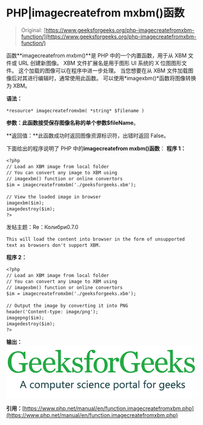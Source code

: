 # PHP|imagecreatefrom mxbm()函数

> Original: [https://www.geeksforgeeks.org/php-imagecreatefromxbm-function/](https://www.geeksforgeeks.org/php-imagecreatefromxbm-function/)

函数**imagecreatefrom mxbm()**是 PHP 中的一个内置函数，用于从 XBM 文件或 URL 创建新图像。 XBM 文件扩展名是用于图形 UI 系统的 X 位图图形文件。 这个加载的图像可以在程序中进一步处理。 当您想要在从 XBM 文件加载图像后对其进行编辑时，通常使用此函数。 可以使用*imagexbm()*函数将图像转换为 XBM。

**语法：**

```
*resource* imagecreatefromxbm( *string* $filename )
```

**参数：**此函数接受保存图像名称的单个参数**$fileName**。

**返回值：**此函数成功时返回图像资源标识符，出错时返回 False。

下面给出的程序说明了 PHP 中的**imagecreatefrom mxbm()函数**：
**程序 1：**

```
<?php
// Load an XBM image from local folder
// You can convert any image to XBM using
// imagexbm() function or online convertors
$im = imagecreatefromxbm('./geeksforgeeks.xbm');

// View the loaded image in browser
imagexbm($im);
imagedestroy($im);
?>
```

发帖主题：Re：Колибри0.7.0

```
This will load the content into browser in the form of unsupported text as browsers don't support XBM.
```

**程序 2：**

```
<?php
// Load an XBM image from local folder
// You can convert any image to XBM using
// imagexbm() function or online convertors
$im = imagecreatefromxbm('./geeksforgeeks.xbm');

// Output the image by converting it into PNG
header('Content-type: image/png');
imagepng($im);
imagedestroy($im);
?>
```

**输出：**
![](img/07c99ec29e7a50fc3ea91a9d4a8d2f31.png)

**引用：**[https://www.php.net/manual/en/function.imagecreatefromxbm.php](https://www.php.net/manual/en/function.imagecreatefromxbm.php)